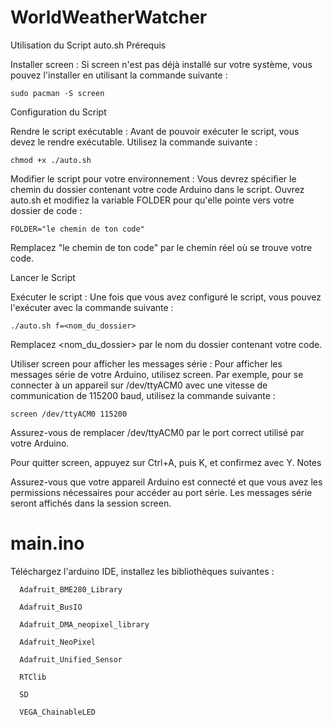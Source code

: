 # WorldWeatherWatcher
Utilisation du Script auto.sh
Prérequis

Installer screen :
Si screen n'est pas déjà installé sur votre système, vous pouvez l'installer en utilisant la commande suivante :

    sudo pacman -S screen

Configuration du Script

Rendre le script exécutable :
Avant de pouvoir exécuter le script, vous devez le rendre exécutable. Utilisez la commande suivante :
    
    chmod +x ./auto.sh

Modifier le script pour votre environnement :
Vous devrez spécifier le chemin du dossier contenant votre code Arduino dans le script. Ouvrez auto.sh et modifiez la variable FOLDER pour qu'elle pointe vers votre dossier de code :

    FOLDER="le chemin de ton code"

Remplacez "le chemin de ton code" par le chemin réel où se trouve votre code.

Lancer le Script

Exécuter le script :
Une fois que vous avez configuré le script, vous pouvez l'exécuter avec la commande suivante :
    
    ./auto.sh f=<nom_du_dossier>

Remplacez <nom_du_dossier> par le nom du dossier contenant votre code.

Utiliser screen pour afficher les messages série :
Pour afficher les messages série de votre Arduino, utilisez screen. Par exemple, pour se connecter à un appareil sur /dev/ttyACM0 avec une vitesse de communication de 115200 baud, utilisez la commande suivante :

    screen /dev/ttyACM0 115200

Assurez-vous de remplacer /dev/ttyACM0 par le port correct utilisé par votre Arduino.

Pour quitter screen, appuyez sur Ctrl+A, puis K, et confirmez avec Y.
Notes

Assurez-vous que votre appareil Arduino est connecté et que vous avez les permissions nécessaires pour accéder au port série.
Les messages série seront affichés dans la session screen.




# main.ino

Téléchargez l'arduino IDE, installez les bibliothèques suivantes : 
    
      Adafruit_BME280_Library
    
      Adafruit_BusIO
    
      Adafruit_DMA_neopixel_library
    
      Adafruit_NeoPixel
    
      Adafruit_Unified_Sensor
    
      RTClib
    
      SD
    
      VEGA_ChainableLED

